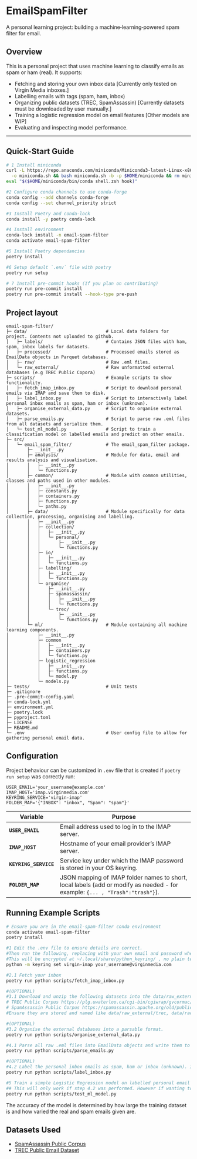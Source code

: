 # EmailSpamFilter

A personal learning project: building a machine‑learning‑powered spam filter for email.

## Overview

This is a personal project that uses machine learning to classify emails as spam or ham (real). It supports:

- Fetching and storing your own inbox data [Currently only tested on Virgin Media inboxes.]
- Labelling emails with tags (spam, ham, inbox)
- Organizing public datasets (TREC, SpamAssassin) [Currently datasets must be downloaded by user
  manually.]
- Training a logistic regression model on email features [Other models are WIP]
- Evaluating and inspecting model performance.

---

## Quick‑Start Guide

```bash
# 1 Install miniconda
curl -L https://repo.anaconda.com/miniconda/Miniconda3-latest-Linux-x86_64.sh \
  -o miniconda.sh && bash miniconda.sh -b -p $HOME/miniconda && rm miniconda.sh
eval "$($HOME/miniconda/bin/conda shell.zsh hook)"

#2 Configure conda channels to use conda-forge
conda config --add channels conda-forge
conda config --set channel_priority strict

#3 Install Poetry and conda-lock
conda install -y poetry conda-lock

#4 Install environment
conda-lock install -n email-spam-filter
conda activate email-spam-filter

#5 Install Poetry dependancies
poetry install

#6 Setup default `.env` file with poetry
poetry run setup

# 7 Install pre-commit hooks (If you plan on contributing)
poetry run pre-commit install
poetry run pre-commit install --hook-type pre-push
```

## Project layout

```
email-spam-filter/
├─ data/                              # Local data folders for project. Contents not uploaded to github.
│   ├─ labels/                        # Contains JSON files with ham, spam, inbox labels for datasets.
│   ├─ processed/                     # Processed emails stored as EmailData objects in Parquet databases.
│   ├─ raw/                           # Raw .eml files.
│   └─ raw_external/                  # Raw unformatted external databases (e.g TREC Public Copora)
├─ scripts/                           # Example scripts to show functionality.
│   ├─ fetch_imap_inbox.py            # Script to download personal emails via IMAP and save them to disk.
│   ├─ label_inbox.py                 # Script to interactively label personal inbox emails as spam, ham or inbox (unknown).
│   ├─ organise_external_data.py      # Script to organise external datasets.
│   ├─ parse_emails.py                # Script to parse raw .eml files from all datasets and serialize them.
│   └─ test_ml_model.py               # Script to train a classification model on labelled emails and predict on other emails.
├─ src/
│   └─ email_spam_filter/             # The email_spam_filter package.
│       ├─ __init__.py
│       ├─ analysis/                  # Module for data, email and results analysis and visualisation.
│       │   ├─ __init__.py
│       │   └─ functions.py
│       ├─ common/                    # Module with common utilities, classes and paths used in other modules.
│       │   ├─ __init__.py
│       │   ├─ constants.py
│       │   ├─ containers.py
│       │   ├─ functions.py
│       │   └─ paths.py
│       ├─ data/                      # Module specifically for data collection, processing, organising and labelling.
│       │   ├─ __init__.py
│       │   ├─ collection/
│       │   │   ├─ __init__.py
│       │   │   └─ personal/
│       │   │       ├─ __init__.py
│       │   │       └─ functions.py
│       │   ├─ io/
│       │   │   ├─ __init__.py
│       │   │   └─ functions.py
│       │   ├─ labelling/
│       │   │   ├─ __init__.py
│       │   │   └─ functions.py
│       │   └─ organise/
│       │       ├─ __init__.py
│       │       ├─ spamassassin/
│       │       │   ├─ __init__.py
│       │       │   └─ functions.py
│       │       └─ trec/
│       │           ├─ __init__.py
│       │           └─ functions.py
│       └─ ml/                        # Module containing all machine learning components.
│           ├─ __init__.py
│           ├─ common
│           │   ├─ __init__.py
│           │   ├─ containers.py
│           │   └─ functions.py
│           ├─ logistic_regression
│           │   ├─ __init__.py
│           │   ├─ functions.py
│           │   └─ model.py
│           └─ models.py
├─ tests/                             # Unit tests
├─ .gitignore
├─ .pre-commit-config.yaml
├─ conda-lock.yml
├─ environment.yml
├─ poetry.lock
├─ pyproject.toml
├─ LICENSE
├─ README.md
└─ .env                               # User config file to allow for gathering personal email data.
```
## Configuration

Project behaviour can be customized in `.env` file that is created if `poetry run setup` was
correctly run:

```
USER_EMAIL='your_username@example.com'
IMAP_HOST='imap.virginmedia.com'
KEYRING_SERVICE='virgin-imap'
FOLDER_MAP='{"INBOX": "inbox", "Spam": "spam"}'
```
| Variable              | Purpose                                                                                                                      |
| --------------------- | ---------------------------------------------------------------------------------------------------------------------------- |
| **`USER_EMAIL`**      | Email address used to log in to the IMAP server.                                                                             |
| **`IMAP_HOST`**       | Hostname of your email provider’s IMAP server.                                                                               |
| **`KEYRING_SERVICE`** | Service key under which the IMAP password is stored in your OS keyring.                                                      |
| **`FOLDER_MAP`**      | JSON mapping of IMAP folder names to short, local labels (add or modify as needed - for example: `{... , "Trash":"trash"}`). |


## Running Example Scripts

```bash
# Ensure you are in the email-spam-filter conda environment
conda activate email-spam-filter
poetry install

#1 Edit the .env file to ensure details are correct.
#Then run the following, replacing with your own email and password when prompted.
#This will be encrypted at ~/.local/share/python_keyring/ , no plain text passwords don't worry!
python -m keyring set virgin-imap your_username@virginmedia.com

#2.1 Fetch your inbox
poetry run python scripts/fetch_imap_inbox.py

#(OPTIONAL)
#3.1 Download and unzip the following datasets into the data/raw_external folder.
# TREC Public Corpus https://plg.uwaterloo.ca/cgi-bin/cgiwrap/gvcormac/foo
# SpamAssassin Public Corpus https://spamassassin.apache.org/old/publiccorpus/
#Ensure they are stored and named like data/raw_external/trec, data/raw_external/spamassassin, etc.

#(OPTIONAL)
#3.2 Organise the external databases into a parsable format.
poetry run python scripts/organise_external_data.py

#4.1 Parse all raw .eml files into EmailData objects and write them to Parquet databases.
poetry run python scripts/parse_emails.py

#(OPTIONAL)
#4.2 Label the personal inbox emails as spam, ham or inbox (unknown). Inbox is the default label if not manually labelled.
poetry run python scripts/label_inbox.py

#5 Train a simple Logistic Regression model on labelled personal email data and then predict for unlabelled emails.
## This will only work if step 4.2 was performed. However if wanting to use external data to train and predict on, the path can be edited to use a different dataset.
poetry run python scripts/test_ml_model.py
```
The accuracy of the model is determined by how large the training dataset is and how varied the real
and spam emails given are.


## Datasets Used

- [SpamAssassin Public Corpus](https://spamassassin.apache.org/old/publiccorpus/)
- [TREC Public Email Dataset](https://plg.uwaterloo.ca/cgi-bin/cgiwrap/gvcormac/foo)
